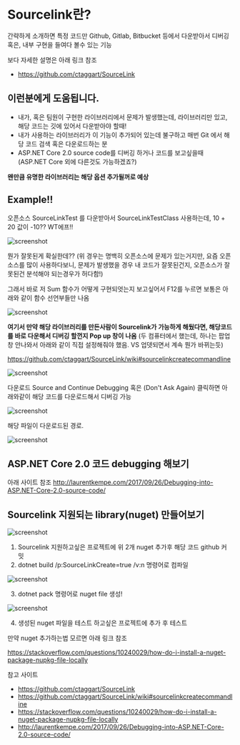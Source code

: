 ﻿# Sourcelink란?
간략하게 소개하면 특정 코드만 Github, Gitlab, Bitbucket 등에서 다운받아서 디버깅 혹은, 내부 구현을 들여다 볼수 있는 기능

보다 자세한 설명은 아래 링크 참조
* https://github.com/ctaggart/SourceLink

## 이런분에게 도움됩니다.
* 내가, 혹은 팀원이 구현한 라이브러리에서 문제가 발생했는데, 라이브러리만 있고, 해당 코드는 깃에 있어서 다운받아야 할때!
* 내가 사용하는 라이브러리가 이 기능이 추가되어 있는데 불구하고 매번 Git 에서 해당 코드 검색 혹은 다운로드하는 분
* ASP.NET Core 2.0 source code를 디버깅 하거나 코드를 보고싶을때 (ASP.NET Core 외에 다른것도 가능하겠죠?)
 
<Strong> 왠만큼 유명한 라이브러리는 해당 옵션 추가될꺼로 예상</strong>

## Example!!

오픈소스 SourceLinkTest 를 다운받아서 SourceLinkTestClass 사용하는데, 10 + 20 값이 -10?? WT에프!!

![screenshot](https://raw.github.com/WhistlerHusky/SourceLinkTest/master/images/somethingwrong.png)

뭔가 잘못된게 확실한데??
(위 경우는 명백히 오픈소스에 문제가 있는거지만, 요즘 오픈소스를 많이 사용하다보니, 문제가 발생했을 경우 내 코드가 잘못된건지, 오픈소스가 잘못된건 분석해야 되는경우가 허다함!)

그래서 바로 저 Sum 함수가 어떻게 구현되엇는지 보고싶어서 F12를 누르면 보통은 아래와 같이 함수 선언부들만 나옴

![screenshot](https://raw.github.com/WhistlerHusky/SourceLinkTest/master/images/f12.png)

<B>여기서 만약 해당 라이브러리를 만든사람이 Sourcelink가 가능하게 해뒀다면, 해당코드를 바로 다운해서 디버깅 할껀지 Pop up 창이 나옴</B>
(두 컴퓨터에서 했는데, 하나는 팝업창 안나와서 아래와 같이 직접 설정해줘야 했음. VS 업뎃되면서 계속 뭔가 바뀌는듯)

https://github.com/ctaggart/SourceLink/wiki#sourcelinkcreatecommandline

![screenshot](https://raw.github.com/WhistlerHusky/SourceLinkTest/master/images/popup.png)

다운로드 Source and Continue Debugging 혹은 (Don't Ask Again) 클릭하면 아래와같이 해당 코드를 다운로드해서 디버깅 가능

![screenshot](https://raw.github.com/WhistlerHusky/SourceLinkTest/master/images/downloadedfile.png)

해당 파일이 다운로드된 경로.

![screenshot](https://raw.github.com/WhistlerHusky/SourceLinkTest/master/images/downloadlocation.png)

## ASP.NET Core 2.0 코드 debugging 해보기

아래 사이트 참조
http://laurentkempe.com/2017/09/26/Debugging-into-ASP.NET-Core-2.0-source-code/

## Sourcelink 지원되는 library(nuget) 만들어보기

![screenshot](https://raw.github.com/WhistlerHusky/SourceLinkTest/master/images/sourcelinkpackages.png)

1. Sourcelink 지원하고싶은 프로젝트에 위 2개 nuget 추가후 해당 코드 github 커밋
2. dotnet build /p:SourceLinkCreate=true /v:n 명령어로 컴파일

![screenshot](https://raw.github.com/WhistlerHusky/SourceLinkTest/master/images/dotnetbuild.png)

3. dotnet pack 명령어로 nuget file 생성!

![screenshot](https://raw.github.com/WhistlerHusky/SourceLinkTest/master/images/nugetpackage.png)

4. 생성된 nuget 파일을 테스트 하고싶은 프로젝트에 추가 후 테스트

만약 nuget 추가하는법 모르면 아래 링크 참조

https://stackoverflow.com/questions/10240029/how-do-i-install-a-nuget-package-nupkg-file-locally

참고 사이트

* https://github.com/ctaggart/SourceLink
* https://github.com/ctaggart/SourceLink/wiki#sourcelinkcreatecommandline
* https://stackoverflow.com/questions/10240029/how-do-i-install-a-nuget-package-nupkg-file-locally
* http://laurentkempe.com/2017/09/26/Debugging-into-ASP.NET-Core-2.0-source-code/












